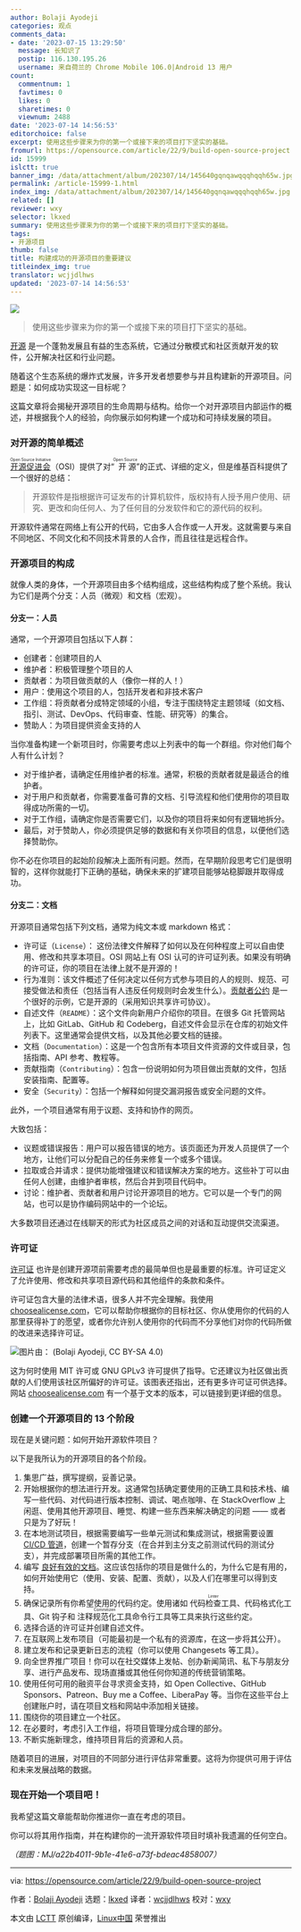 ```yaml
---
author: Bolaji Ayodeji
categories: 观点
comments_data:
- date: '2023-07-15 13:29:50'
  message: 长知识了
  postip: 116.130.195.26
  username: 来自荷兰的 Chrome Mobile 106.0|Android 13 用户
count:
  commentnum: 1
  favtimes: 0
  likes: 0
  sharetimes: 0
  viewnum: 2488
date: '2023-07-14 14:56:53'
editorchoice: false
excerpt: 使用这些步骤来为你的第一个或接下来的项目打下坚实的基础。
fromurl: https://opensource.com/article/22/9/build-open-source-project
id: 15999
islctt: true
banner_img: /data/attachment/album/202307/14/145640gqnqawqqqhqqh65w.jpg
permalink: /article-15999-1.html
index_img: /data/attachment/album/202307/14/145640gqnqawqqqhqqh65w.jpg.thumb.jpg
related: []
reviewer: wxy
selector: lkxed
summary: 使用这些步骤来为你的第一个或接下来的项目打下坚实的基础。
tags:
- 开源项目
thumb: false
title: 构建成功的开源项目的重要建议
titleindex_img: true
translator: wcjjdlhws
updated: '2023-07-14 14:56:53'
---
```


![](/data/attachment/album/202307/14/145640gqnqawqqqhqqh65w.jpg)



> 
> 使用这些步骤来为你的第一个或接下来的项目打下坚实的基础。
> 
> 
> 


[开源](https://opensource.com/resources/what-open-source) 是一个蓬勃发展且有益的生态系统，它通过分散模式和社区贡献开发的软件，公开解决社区和行业问题。


随着这个生态系统的爆炸式发展，许多开发者想要参与并且构建新的开源项目。问题是：如何成功实现这一目标呢？


这篇文章将会揭秘开源项目的生命周期与结构。给你一个对开源项目内部运作的概述，并根据我个人的经验，向你展示如何构建一个成功和可持续发展的项目。


### 对开源的简单概述


<ruby> <a href="https://opensource.org">  开源促进会 </a> <rt>  Open Source Initiative </rt></ruby>（OSI）提供了对“<ruby> 开源 <rt>  Open Source </rt></ruby>”的正式、详细的定义，但是维基百科提供了一个很好的总结：



> 
> 开源软件是指根据许可证发布的计算机软件，版权持有人授予用户使用、研究、更改和向任何人、为了任何目的分发软件和它的源代码的权利。
> 
> 
> 


开源软件通常在网络上有公开的代码，它由多人合作或一人开发。这就需要与来自不同地区、不同文化和不同技术背景的人合作，而且往往是远程合作。


### 开源项目的构成


就像人类的身体，一个开源项目由多个结构组成，这些结构构成了整个系统。我认为它们是两个分支：人员（微观）和文档（宏观）。


#### 分支一：人员


通常，一个开源项目包括以下人群：


* 创建者：创建项目的人
* 维护者：积极管理整个项目的人
* 贡献者：为项目做贡献的人（像你一样的人！）
* 用户：使用这个项目的人，包括开发者和非技术客户
* 工作组：将贡献者分成特定领域的小组，专注于围绕特定主题领域（如文档、指引、测试、DevOps、代码审查、性能、研究等）的集合。
* 赞助人：为项目提供资金支持的人


当你准备构建一个新项目时，你需要考虑以上列表中的每一个群组。你对他们每个人有什么计划？


* 对于维护者，请确定任用维护者的标准。通常，积极的贡献者就是最适合的维护者。
* 对于用户和贡献者，你需要准备可靠的文档、引导流程和他们使用你的项目取得成功所需的一切。
* 对于工作组，请确定你是否需要它们，以及你的项目将来如何有逻辑地拆分。
* 最后，对于赞助人，你必须提供足够的数据和有关你项目的信息，以便他们选择赞助你。


你不必在你项目的起始阶段解决上面所有问题。然而，在早期阶段思考它们是很明智的，这样你就能打下正确的基础，确保未来的扩建项目能够站稳脚跟并取得成功。


#### 分支二：文档


开源项目通常包括下列文档，通常为纯文本或 markdown 格式：


* 许可证（`License`）： 这份法律文件解释了如何以及在何种程度上可以自由使用、修改和共享本项目。OSI 网站上有 OSI 认可的许可证列表。如果没有明确的许可证，你的项目在法律上就不是开源的！
* 行为准则：该文件概述了任何决定以任何方式参与项目的人的规则、规范、可接受做法和责任（包括当有人违反任何规则时会发生什么）。[贡献者公约](https://www.contributor-covenant.org/version/2/1/code_of_conduct) 是一个很好的示例，它是开源的（采用知识共享许可协议）。
* 自述文件（`README`）：这个文件向新用户介绍你的项目。在很多 Git 托管网站上，比如 GitLab、GitHub 和 Codeberg，自述文件会显示在仓库的初始文件列表下。这里通常会提供文档，以及其他必要文档的链接。
* 文档（`Documentation`）：这是一个包含所有本项目文件资源的文件或目录，包括指南、API 参考、教程等。
* 贡献指南（`Contributing`）：包含一份说明如何为项目做出贡献的文件，包括安装指南、配置等。
* 安全（`Security`）：包括一个解释如何提交漏洞报告或安全问题的文件。


此外，一个项目通常有用于议题、支持和协作的网页。


大致包括：


* 议题或错误报告：用户可以报告错误的地方。该页面还为开发人员提供了一个地方，让他们可以分配自己的任务来修复一个或多个错误。
* 拉取或合并请求：提供功能增强建议和错误解决方案的地方。这些补丁可以由任何人创建，由维护者审核，然后合并到项目代码中。
* 讨论：维护者、贡献者和用户讨论开源项目的地方。它可以是一个专门的网站，也可以是协作编码网站中的一个论坛。


大多数项目还通过在线聊天的形式为社区成员之间的对话和互动提供交流渠道。


### 许可证


[许可证](https://opensource.com/tags/licensing) 也许是创建开源项前需要考虑的最简单但也是最重要的标准。许可证定义了允许使用、修改和共享项目源代码和其他组件的条款和条件。


许可证包含大量的法律术语，很多人并不完全理解。我使用 [choosealicense.com](https://choosealicense.com)，它可以帮助你根据你的目标社区、你从使用你的代码的人那里获得补丁的愿望，或者你允许别人使用你的代码而不分享他们对你的代码所做的改进来选择许可证。


![图片由： (Bolaji Ayodeji, CC BY-SA 4.0)](/data/attachment/album/202307/14/145653fovw6fm0vzvo5mvp.png)


这为何时使用 MIT 许可或 GNU GPLv3 许可提供了指导。它还建议为社区做出贡献的人们使用该社区所偏好的许可证。该图表还指出，还有更多许可证可供选择。网站 [choosealicense.com](http://choosealicense.com) 有一个基于文本的版本，可以链接到更详细的信息。


### 创建一个开源项目的 13 个阶段


现在是关键问题：如何开始开源软件项目？


以下是我所认为的开源项目的各个阶段。


1. 集思广益，撰写提纲，妥善记录。
2. 开始根据你的想法进行开发。这通常包括确定要使用的正确工具和技术栈、编写一些代码、对代码进行版本控制、调试、喝点咖啡、在 StackOverflow 上闲逛、使用其他开源项目、睡觉、构建一些东西来解决确定的问题 —— 或者只是为了好玩！
3. 在本地测试项目，根据需要编写一些单元测试和集成测试，根据需要设置 [CI/CD 管道](https://opensource.com/article/19/9/intro-building-cicd-pipelines-jenkins)，创建一个暂存分支（在合并到主分支之前测试代码的测试分支），并完成部署项目所需的其他工作。
4. 编写 [良好有效的文档](https://slides.com/bolajiayodeji/effective-oss-docs)。这应该包括你的项目是做什么的，为什么它是有用的，如何开始使用它（使用、安装、配置、贡献），以及人们在哪里可以得到支持。
5. 确保记录所有你希望使用的代码约定。使用诸如 <ruby> 代码检查工具 <rt>  Linter </rt></ruby>、代码格式化工具、Git 钩子和 <ruby> 注释规范化工具 <rt>  Commitizen </rt></ruby> 命令行工具等工具来执行这些约定。
6. 选择合适的许可证并创建自述文件。
7. 在互联网上发布项目（可能最初是一个私有的资源库，在这一步将其公开）。
8. 建立发布和记录更新日志的流程（你可以使用 Changesets 等工具）。
9. 向全世界推广项目！你可以在社交媒体上发帖、创办新闻简讯、私下与朋友分享、进行产品发布、现场直播或其他任何你知道的传统营销策略。
10. 使用任何可用的融资平台寻求资金支持，如 Open Collective、GitHub Sponsors、Patreon、Buy me a Coffee、LiberaPay 等。当你在这些平台上创建账户时，请在项目文档和网站中添加相关链接。
11. 围绕你的项目建立一个社区。
12. 在必要时，考虑引入工作组，将项目管理分成合理的部分。
13. 不断实施新理念，维持项目背后的资源和人员。


随着项目的进展，对项目的不同部分进行评估非常重要。这将为你提供可用于评估和未来发展战略的数据。


### 现在开始一个项目吧！


我希望这篇文章能帮助你推进你一直在考虑的项目。


你可以将其用作指南，并在构建你的一流开源软件项目时填补我遗漏的任何空白。


*（题图：MJ/a22b4011-9b1e-41e6-a73f-bdeac4858007）*




---


via: <https://opensource.com/article/22/9/build-open-source-project>


作者：[Bolaji Ayodeji](https://opensource.com/users/bolajiayodeji) 选题：[lkxed](https://github.com/lkxed) 译者：[wcjjdlhws](https://github.com/wcjjdlhws) 校对：[wxy](https://github.com/wxy)


本文由 [LCTT](https://github.com/LCTT/TranslateProject) 原创编译，[Linux中国](https://linux.cn/) 荣誉推出